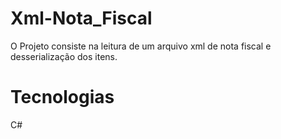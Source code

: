 # Xml-Nota_Fiscal

O Projeto consiste na leitura de um arquivo xml de nota fiscal e desserialização dos itens.


# Tecnologias
 C#
